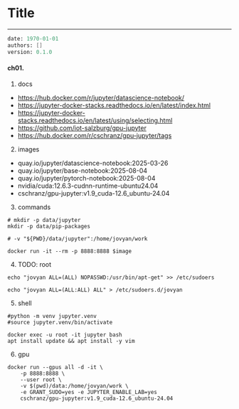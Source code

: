 # Title
---
```meta
date: 1970-01-01
authors: []
version: 0.1.0
```


#### ch01. 
1. docs
- https://hub.docker.com/r/jupyter/datascience-notebook/
- https://jupyter-docker-stacks.readthedocs.io/en/latest/index.html
- https://jupyter-docker-stacks.readthedocs.io/en/latest/using/selecting.html
- https://github.com/iot-salzburg/gpu-jupyter
- https://hub.docker.com/r/cschranz/gpu-jupyter/tags

2. images
- quay.io/jupyter/datascience-notebook:2025-03-26
- quay.io/jupyter/base-notebook:2025-08-04
- quay.io/jupyter/pytorch-notebook:2025-08-04
- nvidia/cuda:12.6.3-cudnn-runtime-ubuntu24.04
- cschranz/gpu-jupyter:v1.9_cuda-12.6_ubuntu-24.04

3. commands
```
# mkdir -p data/jupyter
mkdir -p data/pip-packages

# -v "${PWD}/data/jupyter":/home/jovyan/work

docker run -it --rm -p 8888:8888 $image
```

4. TODO: root
```
echo "jovyan ALL=(ALL) NOPASSWD:/usr/bin/apt-get" >> /etc/sudoers

echo "jovyan ALL=(ALL:ALL) ALL" > /etc/sudoers.d/jovyan
```

5. shell
```
#python -m venv jupyter.venv
#source jupyter.venv/bin/activate

docker exec -u root -it jupyter bash
apt install update && apt install -y vim
```

6. gpu
```
docker run --gpus all -d -it \
    -p 8888:8888 \
    --user root \
    -v $(pwd)/data:/home/jovyan/work \
    -e GRANT_SUDO=yes -e JUPYTER_ENABLE_LAB=yes
    cschranz/gpu-jupyter:v1.9_cuda-12.6_ubuntu-24.04
```
